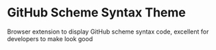 GitHub Scheme Syntax Theme
==========================

Browser extension to display GitHub scheme syntax code, excellent for developers to make look good